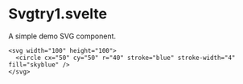 # Svgtry1.svelte

A simple demo SVG component.

```svelte
<svg width="100" height="100">
  <circle cx="50" cy="50" r="40" stroke="blue" stroke-width="4" fill="skyblue" />
</svg>
```
